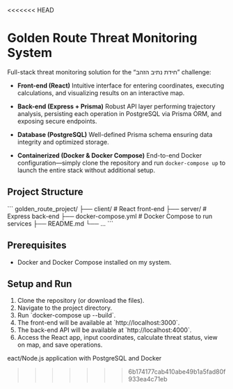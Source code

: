 <<<<<<< HEAD
# Golden Route Threat Monitoring System

Full-stack threat monitoring solution for the “חידת נתיב הזהב” challenge:

* **Front-end (React)**
  Intuitive interface for entering coordinates, executing calculations, and visualizing results on an interactive map.

* **Back-end (Express + Prisma)**
  Robust API layer performing trajectory analysis, persisting each operation in PostgreSQL via Prisma ORM, and exposing secure endpoints.

* **Database (PostgreSQL)**
  Well-defined Prisma schema ensuring data integrity and optimized storage.

* **Containerized (Docker & Docker Compose)**
  End-to-end Docker configuration—simply clone the repository and run `docker-compose up` to launch the entire stack without additional setup.
## Project Structure

\`\`\`
golden_route_project/
├── client/                # React front-end
├── server/                # Express back-end
├── docker-compose.yml     # Docker Compose to run services
├── README.md
└── ...
\`\`\`

## Prerequisites

- Docker and Docker Compose installed on my system.

## Setup and Run

1. Clone the repository (or download the files).
2. Navigate to the project directory.
3. Run \`docker-compose up --build\`.
4. The front-end will be available at \`http://localhost:3000\`.
5. The back-end API will be available at \`http://localhost:4000\`.
6. Access the React app, input coordinates, calculate threat status, view on map, and save operations.

eact/Node.js application with PostgreSQL and Docker
>>>>>>> 6b174177cab410abe49b1a5fad80f933ea4c71eb
